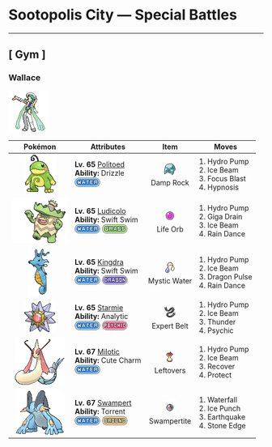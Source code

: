 # Sootopolis City — Special Battles

---

## [ Gym ]


### Wallace

![Wallace](../../assets/important_trainers/wallace.png "Wallace")

| Pokémon | Attributes | Item | Moves |
|:-------:|------------|:----:|-------|
| ![Politoed](../../assets/sprites/politoed/front.gif "Politoed: The curled hair on Politoed’s head is proof of its status as a king. It is said that the longer and more curled the hair, the more respect this Pokémon earns from its peers.") | **Lv. 65** [Politoed](../../pokemon/politoed.md)<br>**Ability:** <span class="tooltip" title="The Pokémon makes it rain when it enters a battle.">Drizzle</span><br>![water](../../assets/types/water.png) | ![Damp Rock](../../assets/items/damp_rock.png "Damp Rock")<br><span class="tooltip" title="Held: The holder's Rain Dance will create rain lasting for eight turns rather than five.  As this item affects the move rather than the weather itself, the effect is not lost if the holder leaves battle or drops this item.">Damp Rock</span> | 1. <span class="tooltip" title="The foe is blasted by a huge volume of water launched under great pressure. ">Hydro Pump</span><br>2. <span class="tooltip" title="The foe is struck with an icy-cold beam of energy. It may also freeze the target solid.">Ice Beam</span><br>3. <span class="tooltip" title="The user heightens its mental focus and unleashes its power. It may also lower the target’s Sp. Def.">Focus Blast</span><br>4. <span class="tooltip" title="The user employs hypnotic suggestion to make the target fall into a deep sleep.">Hypnosis</span> |
| ![Ludicolo](../../assets/sprites/ludicolo/front.gif "Ludicolo: Upon hearing an upbeat and cheerful rhythm, the cells in Ludicolo’s body become very energetic and active. Even in battle, this Pokémon will exhibit an amazing amount of power.") | **Lv. 65** [Ludicolo](../../pokemon/ludicolo.md)<br>**Ability:** <span class="tooltip" title="Boosts the Pokémon’s Speed stat in rain.">Swift Swim</span><br>![water](../../assets/types/water.png) ![grass](../../assets/types/grass.png) | ![Life Orb](../../assets/items/life_orb.png "Life Orb")<br><span class="tooltip" title="Held: Damage from the holder's moves is increased by 30%.  On each turn the holder uses a damage-inflicting move, it takes 10% its max HP in damage.">Life Orb</span> | 1. <span class="tooltip" title="The foe is blasted by a huge volume of water launched under great pressure. ">Hydro Pump</span><br>2. <span class="tooltip" title="A nutrient-draining attack. The user’s HP is restored by half the damage taken by the target.">Giga Drain</span><br>3. <span class="tooltip" title="The foe is struck with an icy-cold beam of energy. It may also freeze the target solid.">Ice Beam</span><br>4. <span class="tooltip" title="The user summons a heavy rain that falls for five turns, powering up Water- type moves.">Rain Dance</span> |
| ![Kingdra](../../assets/sprites/kingdra/front.gif "Kingdra: Kingdra sleeps on the seafloor where it is otherwise devoid of life. When a storm arrives, the Pokémon is said to awaken and wander about in search of prey.") | **Lv. 65** [Kingdra](../../pokemon/kingdra.md)<br>**Ability:** <span class="tooltip" title="Boosts the Pokémon’s Speed stat in rain.">Swift Swim</span><br>![water](../../assets/types/water.png) ![dragon](../../assets/types/dragon.png) | ![Mystic Water](../../assets/items/mystic_water.png "Mystic Water")<br><span class="tooltip" title="Held: Increases the power of the holder's Water moves by 20%.">Mystic Water</span> | 1. <span class="tooltip" title="The foe is blasted by a huge volume of water launched under great pressure. ">Hydro Pump</span><br>2. <span class="tooltip" title="The foe is struck with an icy-cold beam of energy. It may also freeze the target solid.">Ice Beam</span><br>3. <span class="tooltip" title="The foe is attacked with a shock wave generated by the user’s gaping mouth. ">Dragon Pulse</span><br>4. <span class="tooltip" title="The user summons a heavy rain that falls for five turns, powering up Water- type moves.">Rain Dance</span> |
| ![Starmie](../../assets/sprites/starmie/front.gif "Starmie: Starmie swims through water by spinning its star-shaped body as if it were a propeller on a ship. The core at the center of this Pokémon’s body glows in seven colors.") | **Lv. 65** [Starmie](../../pokemon/starmie.md)<br>**Ability:** <span class="tooltip" title="Boosts move power when the Pokémon moves after the target.">Analytic</span><br>![water](../../assets/types/water.png) ![psychic](../../assets/types/psychic.png) | ![Expert Belt](../../assets/items/expert_belt.png "Expert Belt")<br><span class="tooltip" title="Held: When the holder hits with a super-effective move, its power is raised by 20%.">Expert Belt</span> | 1. <span class="tooltip" title="The foe is blasted by a huge volume of water launched under great pressure. ">Hydro Pump</span><br>2. <span class="tooltip" title="The foe is struck with an icy-cold beam of energy. It may also freeze the target solid.">Ice Beam</span><br>3. <span class="tooltip" title="A wicked thunderbolt is dropped on the foe to inflict damage. It may also leave the target paralyzed.">Thunder</span><br>4. <span class="tooltip" title="The foe is hit by a strong telekinetic force. It may also reduce the foe’s Sp. Def stat.">Psychic</span> |
| ![Milotic](../../assets/sprites/milotic/front.gif "Milotic: Milotic live at the bottom of large lakes. When this Pokémon’s body glows a vivid pink, it releases a pulsing wave of energy that brings soothing calm to troubled hearts.") | **Lv. 67** [Milotic](../../pokemon/milotic.md)<br>**Ability:** <span class="tooltip" title="Contact with the Pokémon may cause infatuation.">Cute Charm</span><br>![water](../../assets/types/water.png) | ![Leftovers](../../assets/items/leftovers.png "Leftovers")<br><span class="tooltip" title="Held: Heals the holder by 1/16 its max HP at the end of each turn.">Leftovers</span> | 1. <span class="tooltip" title="The foe is blasted by a huge volume of water launched under great pressure. ">Hydro Pump</span><br>2. <span class="tooltip" title="The foe is struck with an icy-cold beam of energy. It may also freeze the target solid.">Ice Beam</span><br>3. <span class="tooltip" title="A self-healing move. The user restores its own HP by up to half of its max HP. ">Recover</span><br>4. <span class="tooltip" title="It enables the user to evade all attacks. Its chance of failing rises if it is used in succession.">Protect</span> |
| ![Swampert](../../assets/sprites/swampert/front.gif "Swampert: Swampert predicts storms by sensing subtle differences in the sounds of waves and tidal winds with its fins. If a storm is approaching, it piles up boulders to protect itself.") | **Lv. 67** [Swampert](../../pokemon/swampert.md)<br>**Ability:** <span class="tooltip" title="Powers up Water-type moves when the Pokémon is in trouble.">Torrent</span><br>![water](../../assets/types/water.png) ![ground](../../assets/types/ground.png) | ![Swampertite](../../assets/items/swampertite.png "Swampertite")<br><span class="tooltip" title="Held: Allows Swampert to Mega Evolve into Mega Swampert.">Swampertite</span> | 1. <span class="tooltip" title="The user charges the foe at an awesome speed. It can also be used to climb a waterfall.">Waterfall</span><br>2. <span class="tooltip" title="The foe is punched with an icy fist. It may leave the target frozen. ">Ice Punch</span><br>3. <span class="tooltip" title="The user sets off an earthquake that hits all the Pokémon in the battle. ">Earthquake</span><br>4. <span class="tooltip" title="The user stabs the foe with a sharpened stone. It has a high critical-hit ratio. ">Stone Edge</span> |


